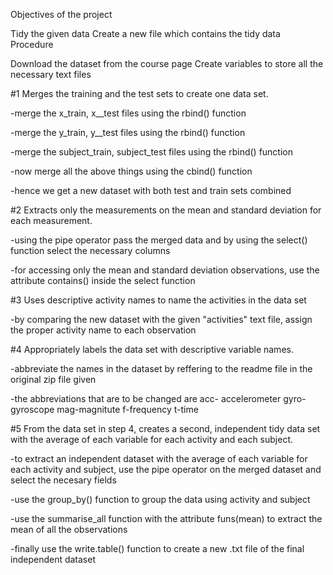 Objectives of the project

Tidy the given data
Create a new file which contains the tidy data
Procedure

Download the dataset from the course page
Create variables to store all the necessary text files

#1 Merges the training and the test sets to create one data set.

-merge the x_train, x__test files using the rbind() function

-merge the y_train, y__test files using the rbind() function

-merge the subject_train, subject_test files using the rbind() function

-now merge all the above things using the cbind() function

-hence we get a new dataset with both test and train sets combined


#2 Extracts only the measurements on the mean and standard deviation for each measurement.

-using the pipe operator pass the merged data and by using the select() function select the necessary columns

-for accessing only the mean and standard deviation observations, use the attribute contains() inside the select function


#3 Uses descriptive activity names to name the activities in the data set

-by comparing the new dataset with the given "activities" text file, assign the proper activity name to each observation

#4 Appropriately labels the data set with descriptive variable names.

-abbreviate the names in the dataset by reffering to the readme file in the original zip file given

-the abbreviations that are to be changed are acc- accelerometer gyro-gyroscope mag-magnitute f-frequency t-time


#5 From the data set in step 4, creates a second, independent tidy data set with the average of each variable for each activity and each subject.

-to extract an independent dataset with the average of each variable for each activity and subject, use the pipe operator on the merged dataset and select the necesary fields

-use the group_by() function to group the data using activity and subject

-use the summarise_all function with the attribute funs(mean) to extract the mean of all the observations

-finally use the write.table() function to create a new .txt file of the final independent dataset
